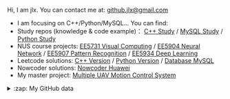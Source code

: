 Hi, I am jlx. You can contact me at: github.jlx@gmail.com

- I am focusing on C++/Python/MySQL... You can find:
- Study repos (knowledge & code example)： [C++ Study](https://github.com/JinLexuan/CPP-Study-Repo) / [MySQL Study](https://github.com/JinLexuan/MySQL-Study-Repo) / [Python Study](https://github.com/JinLexuan/python-study-repo)
- NUS course projects: [EE5731 Visual Computing](https://github.com/JinLexuan/NUS-EE5731-Visual-Computing-Projects) / [EE5904 Neural Network](https://github.com/JinLexuan/NUS-EE5904-ME5904-Neural-Network-Projects) / [EE5907 Pattern Recognition](https://github.com/JinLexuan/NUS-EE5907-Pattern-Recognition-Projects) / [EE5934 Deep Learning](https://github.com/JinLexuan/NUS-EE5934-Deep-Learning-Projects)
- Leetcode solutions: [C++ Version](https://github.com/JinLexuan/Leetcode-in-cpp)  / [Python Version](https://github.com/JinLexuan/Leetcode-in-python) / [Database MySQL](https://github.com/JinLexuan/Leetcode-database-question-MySQL)
- Nowcoder solutions: [Nowcoder Huawei](https://github.com/JinLexuan/Nowcoder-Huawei-questions-in-python)
- My master project: [Multiple UAV Motion Control System](https://github.com/JinLexuan/Multiple-UAV-Motion-Control-System)

<details close>
<summary>:zap: My GitHub data</summary>
  <img src="https://github-readme-stats.vercel.app/api?username=jjjllxx&show_icons=true&theme=nord" width="400px">
</details>
